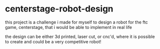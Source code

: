 # centerstage-robot-design

this project is a challenge i made for myself to design a robot for the ftc game, centerstage, that i would be able to implement in real life 

the design can be either 3d printed, laser cut, or cnc'd, where it is possible to create and could be a very competitive robot!

